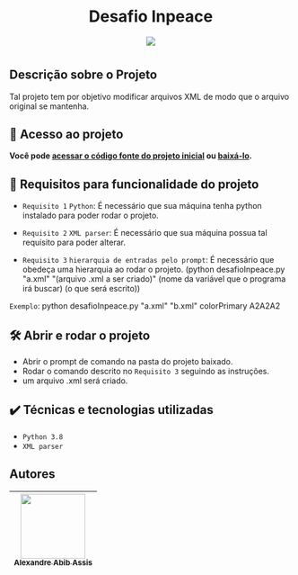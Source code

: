 # <h1 align="center"> Desafio Inpeace </h1>

<p align="center">
<img src="http://img.shields.io/static/v1?label=STATUS&message=%20Concluido&color=GREEN&style=for-the-badge"/>
</p>

# <h2> Descrição sobre o Projeto </h2>
Tal projeto tem por objetivo modificar arquivos XML de modo que o arquivo original se mantenha.

## 📁 Acesso ao projeto

**Você pode <a href="https://github.com/AleAbib/desafioInpeace">acessar o código fonte do projeto inicial</a> ou <a href="https://github.com/AleAbib/desafioInpeace/archive/refs/heads/main.zip">baixá-lo</a>.**

## 🔨 Requisitos para funcionalidade do projeto

- `Requisito 1` `Python`: É necessário que sua máquina tenha python instalado para poder rodar o projeto.

- `Requisito 2` `XML parser`: É necessário que sua máquina possua tal requisito para poder alterar.

- `Requisito 3` `hierarquia de entradas pelo prompt`: É necessário que obedeça uma hierarquia ao rodar o projeto. (python desafioInpeace.py "a.xml" "(arquivo .xml a ser criado)" (nome da variável que o programa irá buscar) (o que será escrito))

`Exemplo`: python desafioInpeace.py "a.xml" "b.xml" colorPrimary A2A2A2

## 🛠️ Abrir e rodar o projeto

- Abrir o prompt de comando na pasta do projeto baixado.
- Rodar o comando descrito no `Requisito 3` seguindo as instruções.
- um arquivo .xml será criado.

## ✔️ Técnicas e tecnologias utilizadas

- ``Python 3.8``
- ``XML parser``

## Autores

|  [<img src="https://avatars.githubusercontent.com/u/71047456?v=4" width=115><br><sub>Alexandre Abib Assis</sub>](https://github.com/AleAbib) |  
| :---: |
